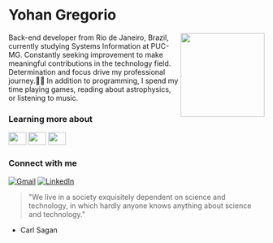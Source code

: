 # Yohan Gregorio

<img height="165em" align="right" src="https://github-readme-stats.vercel.app/api/top-langs/?username=yohangreg&layout=compact&langs_count=7&theme=dracula&title_color=FF0335&text_color=FFF&bg_color=000&border_radius=3&border_color=a60324&icon_color=FF0335&theme=dracula"/>

Back-end developer from Rio de Janeiro, Brazil, currently studying Systems Information at PUC-MG. Constantly seeking improvement to make meaningful contributions in the technology field. Determination and focus drive my professional journey.👨‍💻
In addition to programming, I spend my time playing games, reading about astrophysics, or listening to music.

### Learning more about
<p align="left">
  <img height="25" width="35" src="https://cdn.jsdelivr.net/gh/devicons/devicon/icons/kotlin/kotlin-original.svg" />    
  <img height="25" width="35" src="https://cdn.jsdelivr.net/gh/devicons/devicon/icons/nodejs/nodejs-original.svg" />
  <img height="25" width="35" src="https://cdn.jsdelivr.net/gh/devicons/devicon/icons/googlecloud/googlecloud-original.svg" />
</p>

### Connect with me

[![Gmail](https://img.shields.io/badge/-Gmail-000?style=for-the-badge&logo=gmail&logoColor=FF0335&color:FFF&title_color=FF0335&text_color=FFF&bg_color=000)](mailto:yohanggg26@gmail.com)
[![LinkedIn](https://img.shields.io/badge/-LinkedIn-000?style=for-the-badge&logo=linkedin&logoColor=FF0335&color:FFF&title_color=FF0335&text_color=FFF&bg_color=000)](https://www.linkedin.com/in/yohangregorio/)

> "We live in a society exquisitely dependent on science and technology, in which hardly anyone knows anything about science and technology."
- Carl Sagan

